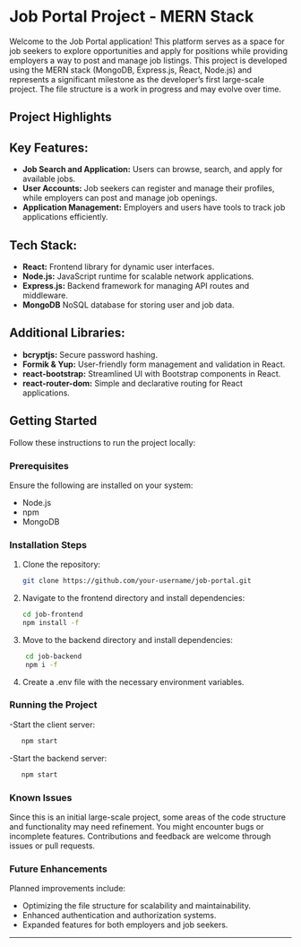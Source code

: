 # Job Portal Project - MERN Stack

Welcome to the Job Portal application! This platform serves as a space for job seekers to explore opportunities and apply for positions while providing employers a way to post and manage job listings. This project is developed using the MERN stack (MongoDB, Express.js, React, Node.js) and represents a significant milestone as the developer’s first large-scale project. The file structure is a work in progress and may evolve over time.

## Project Highlights
## Key Features:

- **Job Search and Application:** Users can browse, search, and apply for available jobs.
- **User Accounts:** Job seekers can register and manage their profiles, while employers can post and manage job openings.
- **Application Management:** Employers and users have tools to track job applications efficiently.

## Tech Stack:

- **React:** Frontend library for dynamic user interfaces.
- **Node.js:** JavaScript runtime for scalable network applications.
- **Express.js:** Backend framework for managing API routes and middleware.
- **MongoDB** NoSQL database for storing user and job data.

## Additional Libraries:
- **bcryptjs:** Secure password hashing.
- **Formik & Yup:** User-friendly form management and validation in React.
- **react-bootstrap:** Streamlined UI with Bootstrap components in React.
- **react-router-dom:** Simple and declarative routing for React applications.

## Getting Started

Follow these instructions to run the project locally:

### Prerequisites
Ensure the following are installed on your system:
- Node.js
- npm
- MongoDB

### Installation Steps

1. Clone the repository:
   ```sh
   git clone https://github.com/your-username/job-portal.git
   ```
2. Navigate to the frontend directory and install dependencies:
   ```sh
   cd job-frontend
   npm install -f
   ```
3. Move to the backend directory and install dependencies:
  ```sh
      cd job-backend
      npm i -f
```
4. Create a .env file with the necessary environment variables.

### Running the Project
-Start the client server:
```sh
   npm start
```
-Start the backend server:
```sh
   npm start
```
### Known Issues
Since this is an initial large-scale project, some areas of the code structure and functionality may need refinement. You might encounter bugs or incomplete features. Contributions and feedback are welcome through issues or pull requests.

### Future Enhancements
Planned improvements include:
- Optimizing the file structure for scalability and maintainability.
- Enhanced authentication and authorization systems.
- Expanded features for both employers and job seekers.

_______________________________________________________________________________________________________________________________________________________________________________



